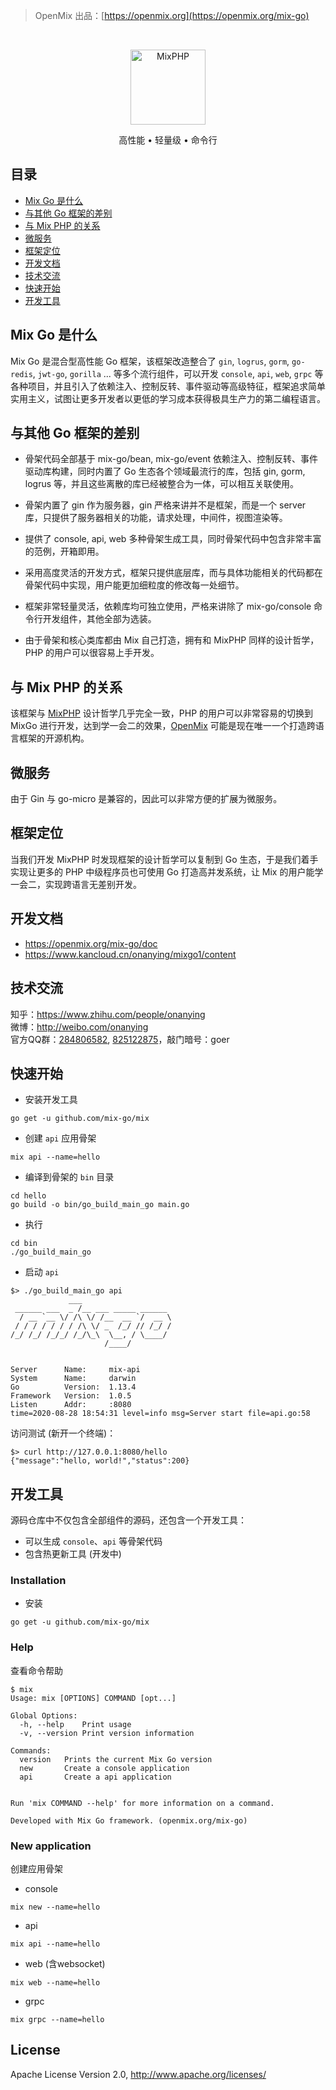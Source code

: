 > OpenMix 出品：[https://openmix.org](https://openmix.org/mix-go)

<br>

<p align="center">
    <img src="https://openmix.org/static/image/logo_go.png" width="120" alt="MixPHP">
</p>

<p align="center">高性能 • 轻量级 • 命令行</p>

## 目录

- [Mix Go 是什么](#mix-go-是什么)
- [与其他 Go 框架的差别](#与其他-go-框架的差别)
- [与 Mix PHP 的关系](#与-mix-php-的关系)
- [微服务](#微服务)
- [框架定位](#框架定位)
- [开发文档](#开发文档)
- [技术交流](#技术交流)
- [快速开始](#快速开始)
- [开发工具](#开发工具)

## Mix Go 是什么

Mix Go 是混合型高性能 Go 框架，该框架改造整合了 `gin`, `logrus`, `gorm`, `go-redis`, `jwt-go`, `gorilla` ... 等多个流行组件，可以开发 `console`, `api`, `web`, `grpc` 等各种项目，并且引入了依赖注入、控制反转、事件驱动等高级特征，框架追求简单实用主义，试图让更多开发者以更低的学习成本获得极具生产力的第二编程语言。

## 与其他 Go 框架的差别

- 骨架代码全部基于 mix-go/bean, mix-go/event 依赖注入、控制反转、事件驱动库构建，同时内置了 Go 生态各个领域最流行的库，包括 gin, gorm, logrus 等，并且这些离散的库已经被整合为一体，可以相互关联使用。

- 骨架内置了 gin 作为服务器，gin 严格来讲并不是框架，而是一个 server 库，只提供了服务器相关的功能，请求处理，中间件，视图渲染等。

- 提供了 console, api, web 多种骨架生成工具，同时骨架代码中包含非常丰富的范例，开箱即用。

- 采用高度灵活的开发方式，框架只提供底层库，而与具体功能相关的代码都在骨架代码中实现，用户能更加细粒度的修改每一处细节。

- 框架非常轻量灵活，依赖库均可独立使用，严格来讲除了 mix-go/console 命令行开发组件，其他全部为选装。

- 由于骨架和核心类库都由 Mix 自己打造，拥有和 MixPHP 同样的设计哲学，PHP 的用户可以很容易上手开发。

## 与 Mix PHP 的关系

该框架与 [MixPHP](https://github.com/mix-php/mix) 设计哲学几乎完全一致，PHP 的用户可以非常容易的切换到 MixGo 进行开发，达到学一会二的效果，[OpenMix](https://openmix.org) 可能是现在唯一一个打造跨语言框架的开源机构。

## 微服务

由于 Gin 与 go-micro 是兼容的，因此可以非常方便的扩展为微服务。

## 框架定位

当我们开发 MixPHP 时发现框架的设计哲学可以复制到 Go 生态，于是我们着手实现让更多的 PHP 中级程序员也可使用 Go 打造高并发系统，让 Mix 的用户能学一会二，实现跨语言无差别开发。

## 开发文档

- https://openmix.org/mix-go/doc
- https://www.kancloud.cn/onanying/mixgo1/content

## 技术交流

知乎：https://www.zhihu.com/people/onanying   
微博：http://weibo.com/onanying    
官方QQ群：[284806582](https://shang.qq.com/wpa/qunwpa?idkey=b3a8618d3977cda4fed2363a666b081a31d89e3d31ab164497f53b72cf49968a), [825122875](http://shang.qq.com/wpa/qunwpa?idkey=d2908b0c7095fc7ec63a2391fa4b39a8c5cb16952f6cfc3f2ce4c9726edeaf20)，敲门暗号：goer

## 快速开始

- 安装开发工具

~~~
go get -u github.com/mix-go/mix
~~~

- 创建 `api` 应用骨架

~~~
mix api --name=hello
~~~

- 编译到骨架的 `bin` 目录

~~~
cd hello
go build -o bin/go_build_main_go main.go
~~~

- 执行

~~~
cd bin
./go_build_main_go
~~~

- 启动 `api`

~~~
$> ./go_build_main_go api
             ___         
 ______ ___  _ /__ ___ _____ ______ 
  / __ `__ \/ /\ \/ /__  __ `/  __ \
 / / / / / / / /\ \/ _  /_/ // /_/ /
/_/ /_/ /_/_/ /_/\_\  \__, / \____/ 
                     /____/


Server      Name:     mix-api
System      Name:     darwin
Go          Version:  1.13.4
Framework   Version:  1.0.5
Listen      Addr:     :8080
time=2020-08-28 18:54:31 level=info msg=Server start file=api.go:58
~~~

访问测试 (新开一个终端)：

```
$> curl http://127.0.0.1:8080/hello
{"message":"hello, world!","status":200}
```

## 开发工具

源码仓库中不仅包含全部组件的源码，还包含一个开发工具：

- 可以生成 `console`、`api` 等骨架代码
- 包含热更新工具 (开发中)

### Installation

- 安装

```
go get -u github.com/mix-go/mix
```

### Help

查看命令帮助

~~~
$ mix
Usage: mix [OPTIONS] COMMAND [opt...]

Global Options:
  -h, --help	Print usage
  -v, --version	Print version information

Commands:
  version	Prints the current Mix Go version
  new		Create a console application
  api		Create a api application


Run 'mix COMMAND --help' for more information on a command.

Developed with Mix Go framework. (openmix.org/mix-go)
~~~

### New application

创建应用骨架

- console

~~~
mix new --name=hello
~~~

- api

~~~
mix api --name=hello
~~~

- web (含websocket)

~~~
mix web --name=hello
~~~

- grpc

~~~
mix grpc --name=hello
~~~

## License

Apache License Version 2.0, http://www.apache.org/licenses/
